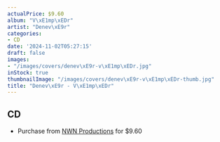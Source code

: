 ```yaml
---
actualPrice: $9.60
album: "V\xE1mp\xEDr"
artist: "Denev\xE9r"
categories:
- CD
date: '2024-11-02T05:27:15'
draft: false
images:
- "/images/covers/denev\xE9r-v\xE1mp\xEDr.jpg"
inStock: true
thumbnailImage: "/images/covers/denev\xE9r-v\xE1mp\xEDr-thumb.jpg"
title: "Denev\xE9r - V\xE1mp\xEDr"
---
```


## CD
* Purchase from [NWN Productions](http://shop.nwnprod.com/index.php?route=product/product&path=93&product_id=51307&sort=pd.name&order=ASC) for $9.60
